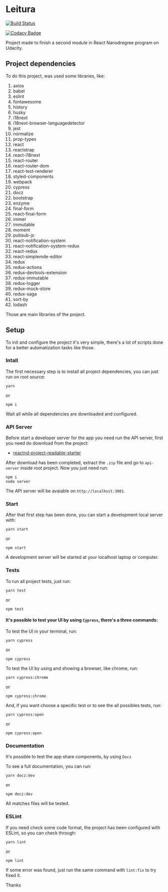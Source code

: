 # Leitura

[![Build Status](https://travis-ci.org/mahenrique94/udacity-leitura.svg?branch=master)](https://travis-ci.org/mahenrique94/udacity-leitura)

[![Codacy Badge](https://api.codacy.com/project/badge/Grade/c8669396bab34faa934bfd15d2d3c603)](https://app.codacy.com/app/mahenrique94/udacity-leitura?utm_source=github.com&utm_medium=referral&utm_content=mahenrique94/udacity-leitura&utm_campaign=Badge_Grade_Dashboard)

Project made to finish a second module in React Nanodregree program on Udacity.

## Project dependencies
To do this project, was used some libraries, like:

1. axios
2. babel
3. eslint
4. fontawesome
5. history
6. husky
7. i18next
8. i18next-browser-languagedetector
9. jest
10. normalize
11. prop-types
12. react
13. reactstrap
14. react-i18next
15. react-router
16. react-router-dom
17. react-test-renderer
18. styled-components
19. webpack
20. cypress
21. docz
22. bootstrap
23. enzyme
23. final-form
24. react-final-form
25. immer
26. immutable
27. moment
28. pubsub-js
29. react-notification-system
30. react-notification-system-redux
31. react-redux
32. react-simplemde-editor
33. redux
34. redux-actions
35. redux-devtools-extension
36. redux-immutable
37. redux-logger
38. redux-mock-store
39. redux-saga
40. sort-by
41. lodash

Those are main libraries of the project.

## Setup
To init and configure the project it's very simple, there's a lot of scripts done for a better automatization tasks like those.

### Intall
The first necessary step is to install all project dependencies, you can just run on root source:

```
yarn
```

or

```
npm i
```

Wait all while all dependencies are downloaded and configured.

### API Server
Before start a developer server for the app you need run the API server, first you need do download from the project:

- [reactnd-project-readable-starter](https://github.com/udacity/reactnd-project-readable-starter)

After download has been completed, extract the `.zip` file and go to `api-server` inside root project. Now you just need run:

```
npm i
node server
```

The API server will be avaiable on `http://localhost:3001`.

### Start
After that first step has been done, you can start a development local server with:

```
yarn start
```

or

```
npm start
```

A development server will be started at your localhost laptop or computer.

### Tests
To run all project tests, just run:

```
yarn test
```

or

```
npm test
```

#### It's possible to test your UI by using `Cypress`, there's a three commands:

To test the UI in your terminal, run:

```
yarn cypress
```

or

```
npm cypress
```

To test the UI by using and showing a browser, like chrome, run:

```
yarn cypress:chrome
```

or

```
npm cypress:chrome
```

And, if you want choose a specific test or to see the all possibles tests, run:

```
yarn cypress:open
```

or

```
npm cypress:open
```

### Documentation

It's possible to test the app share components, by using `Docz`

To see a full documentation, you can run:

```
yarn docz:dev
```

or

```
npm docz:dev
```

All matches files will be tested.

### ESLint
If you need check some code format, the project has been configured with ESLint, so you can check through:

```
yarn lint
```

or

```
npm lint
```

If some error was found, just run the same command with `lint:fix` to try fixed it.

Thanks
